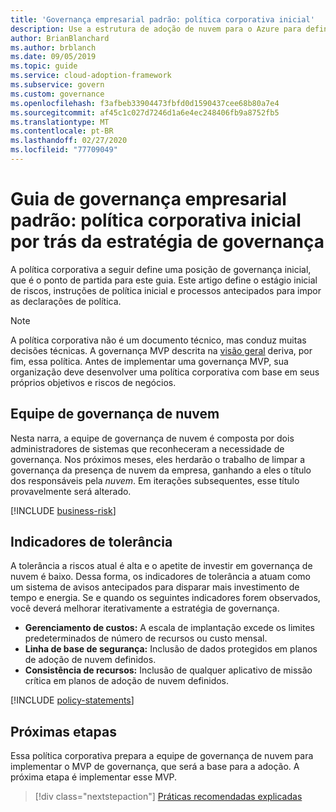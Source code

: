 ```yaml
---
title: 'Governança empresarial padrão: política corporativa inicial'
description: Use a estrutura de adoção de nuvem para o Azure para definir uma posição de governança inicial, riscos de estágio inicial, instruções de política iniciais e processos de imposição antecipada.
author: BrianBlanchard
ms.author: brblanch
ms.date: 09/05/2019
ms.topic: guide
ms.service: cloud-adoption-framework
ms.subservice: govern
ms.custom: governance
ms.openlocfilehash: f3afbeb33904473fbfd0d1590437cee68b80a7e4
ms.sourcegitcommit: af45c1c027d7246d1a6e4ec248406fb9a8752fb5
ms.translationtype: MT
ms.contentlocale: pt-BR
ms.lasthandoff: 02/27/2020
ms.locfileid: "77709049"
---
```

# <a name="standard-enterprise-governance-guide-initial-corporate-policy-behind-the-governance-strategy"></a>Guia de governança empresarial padrão: política corporativa inicial por trás da estratégia de governança

A política corporativa a seguir define uma posição de governança inicial, que é o ponto de partida para este guia. Este artigo define o estágio inicial de riscos, instruções de política inicial e processos antecipados para impor as declarações de política.

> [!NOTE]
>A política corporativa não é um documento técnico, mas conduz muitas decisões técnicas. A governança MVP descrita na [visão geral](./index.md) deriva, por fim, essa política. Antes de implementar uma governança MVP, sua organização deve desenvolver uma política corporativa com base em seus próprios objetivos e riscos de negócios.

## <a name="cloud-governance-team"></a>Equipe de governança de nuvem

Nesta narra, a equipe de governança de nuvem é composta por dois administradores de sistemas que reconheceram a necessidade de governança. Nos próximos meses, eles herdarão o trabalho de limpar a governança da presença de nuvem da empresa, ganhando a eles o título dos responsáveis pela _nuvem_. Em iterações subsequentes, esse título provavelmente será alterado.

[!INCLUDE [business-risk](../../../../includes/business-risks.md)]

## <a name="tolerance-indicators"></a>Indicadores de tolerância

A tolerância a riscos atual é alta e o apetite de investir em governança de nuvem é baixo. Dessa forma, os indicadores de tolerância a atuam como um sistema de avisos antecipados para disparar mais investimento de tempo e energia. Se e quando os seguintes indicadores forem observados, você deverá melhorar iterativamente a estratégia de governança.

- **Gerenciamento de custos:** A escala de implantação excede os limites predeterminados de número de recursos ou custo mensal.
- **Linha de base de segurança:** Inclusão de dados protegidos em planos de adoção de nuvem definidos.
- **Consistência de recursos:** Inclusão de qualquer aplicativo de missão crítica em planos de adoção de nuvem definidos.

[!INCLUDE [policy-statements](../../../../includes/policy-statements.md)]

## <a name="next-steps"></a>Próximas etapas

Essa política corporativa prepara a equipe de governança de nuvem para implementar o MVP de governança, que será a base para a adoção. A próxima etapa é implementar esse MVP.

> [!div class="nextstepaction"]
> [Práticas recomendadas explicadas](./prescriptive-guidance.md)
